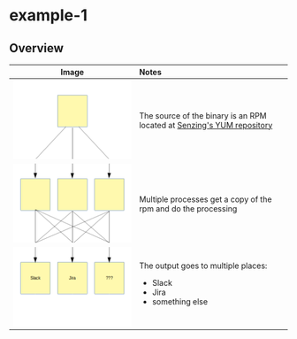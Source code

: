 # example-1

## Overview

| Image                 | Notes |
| :-------------------: | :--- |
| ![](pull-package.png) | The source of the  binary is an RPM located at [Senzing's YUM repository](https://senzing-production-yum.s3.amazonaws.com/senzingrepo-1.0.0-1.x86_64.rpm) |
| ![](process.png)      | Multiple processes get a copy of the rpm and do the processing |
| ![](output.png)       | The output goes to multiple places: <ul><li>Slack</li><li>Jira</li><li>something else</li></ul> |
